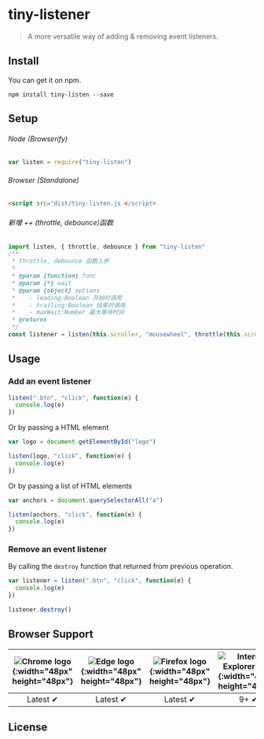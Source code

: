 # tiny-listener

> A more versatile way of adding & removing event listeners.

## Install

You can get it on npm.

```
npm install tiny-listen --save
```

## Setup

###### Node (Browserify)

```js
var listen = require("tiny-listen")
```

###### Browser (Standalone)

```html
<script src="dist/tiny-listen.js </script>
```

###### 新增 ++ (throttle, debounce)函数

```js
import listen, { throttle, debounce } from "tiny-listen"
/**
 * throttle, debounce 函数入参
 *
 * @param {function} func
 * @param {*} wait
 * @param {object} options
 *    - leading:Boolean 开始时调用
 *    - trailing:Boolean 结束时调用
 *    - maxWait:Number 最大等待时间
 * @returns
 */
const listener = listen(this.scroller, "mousewheel", throttle(this.scroll, 300))
```

## Usage

### Add an event listener

```js
listen(".btn", "click", function(e) {
  console.log(e)
})
```

Or by passing a HTML element

```js
var logo = document.getElementById("logo")

listen(logo, "click", function(e) {
  console.log(e)
})
```

Or by passing a list of HTML elements

```js
var anchors = document.querySelectorAll("a")

listen(anchors, "click", function(e) {
  console.log(e)
})
```

### Remove an event listener

By calling the `destroy` function that returned from previous operation.

```js
var listener = listen(".btn", "click", function(e) {
  console.log(e)
})

listener.destroy()
```

## Browser Support

| ![Chrome logo](https://www.sunjiaying.com/images/chrome_icon.png) {:width="48px" height="48px"} | ![Edge logo](https://www.sunjiaying.com/images/edge_icon.png) {:width="48px" height="48px"} | ![Firefox logo](https://www.sunjiaying.com/images/firefox_icon.png) {:width="48px" height="48px"} | ![Internet Explorer logo](https://www.sunjiaying.com/images/ie_icon.png) {:width="48px" height="48px"} | ![Opera logo](https://www.sunjiaying.com/images/opera_icon.png) {:width="48px" height="48px"} | ![Safari logo](https://www.sunjiaying.com/images/safari_icon.png) {:width="48px" height="48px"} |
| :---------------------------------------------------------------------------------------------: | :-----------------------------------------------------------------------------------------: | :-----------------------------------------------------------------------------------------------: | :----------------------------------------------------------------------------------------------------: | :-------------------------------------------------------------------------------------------: | :---------------------------------------------------------------------------------------------: |
|                                            Latest ✔                                             |                                          Latest ✔                                           |                                             Latest ✔                                              |                                                  9+ ✔                                                  |                                           Latest ✔                                            |                                            Latest ✔                                             |

## License
